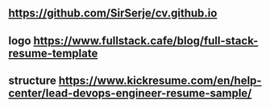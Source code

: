 ## https://github.com/SirSerje/cv.github.io
## logo https://www.fullstack.cafe/blog/full-stack-resume-template
## structure https://www.kickresume.com/en/help-center/lead-devops-engineer-resume-sample/